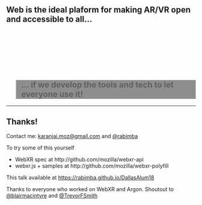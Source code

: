 <!-- .slide: data-background="resources/textures/ironman.png" -->

<h2>Web is the ideal plaform for making AR/VR open and accessible to all...</h2>
<br>
<br>
<br>
<br>

<br>
<br>
<blockquote style="background: rgba(32, 32, 32, 0.5);">
    <h2>... if we develop the tools and tech to let everyone use it!</h2>
</blockquote>

------
<!-- .slide: data-background="resources/textures/background-radial.jpeg" style="text-align: left;" -->


<h2>Thanks!</h2>
<p>Contact me: <a href="mailto:rabimba@mozilla.com">karanjai.moz@gmail.com</a> and <a href="https://twitter.com/rabimba">@rabimba</a>

<p>To try some of this yourself</p>
<ul>
    <li>WebXR spec at http://github.com/mozilla/webxr-api</li>
    <li>webxr.js + samples at http://github.com/mozilla/webxr-polyfill</li>
</ul>

<p>This talk available at <a href="https://rabimba.github.io/DallasAlum18">https://rabimba.github.io/DallasAlum18</a></p>
<p>Thanks to everyone who worked on WebXR and Argon. Shoutout to <a href="https://twitter.com/blairmacintyre">@blairmacintyre</a> and <a href="https://twitter.com/TrevorFSmith">@TrevorFSmith</p></a>


